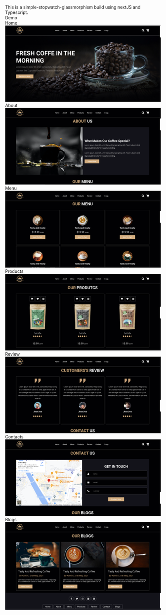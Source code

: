 This is a simple-stopwatch-glassmorphism build using nextJS and Typescript.
<br>
Demo
<br>
Home
![](https://github.com/jeandeson/Responsive-Coffee-Shop-nextjs/blob/main/demo/coffe-shop-demo1.png)
About
![](https://github.com/jeandeson/Responsive-Coffee-Shop-nextjs/blob/main/demo/coffe-shop-demo2.png)
Menu
![](https://github.com/jeandeson/Responsive-Coffee-Shop-nextjs/blob/main/demo/coffe-shop-demo3.png)
Products
![](https://github.com/jeandeson/Responsive-Coffee-Shop-nextjs/blob/main/demo/coffe-shop-demo4.png)
Review
![](https://github.com/jeandeson/Responsive-Coffee-Shop-nextjs/blob/main/demo/coffe-shop-demo5.png)
Contacts
![](https://github.com/jeandeson/Responsive-Coffee-Shop-nextjs/blob/main/demo/coffe-shop-demo6.png)
Blogs
![](https://github.com/jeandeson/Responsive-Coffee-Shop-nextjs/blob/main/demo/coffe-shop-demo7.png)


